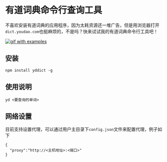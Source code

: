 # 有道词典命令行查询工具
不喜欢安装有道词典的应用程序，因为太耗资源还一堆广告，但是用浏览器打开`dict.youdao.com`也挺麻烦的，不是吗？快来试试我的有道词典命令行工具吧！

[![gif with examples][examples-link]][examples-link]

## 安装

    npm install yddict -g

## 使用说明

    yd <要查询的单词>

## 网络设置
  目前支持设置代理，可以通过用户主目录下`config.json`文件来配置代理，例子如下

    {
      "proxy":"http://<主机地址>:<端口>"
    }



[examples-link]:   https://raw.githubusercontent.com/kenshinji/yddict/master/example.gif
